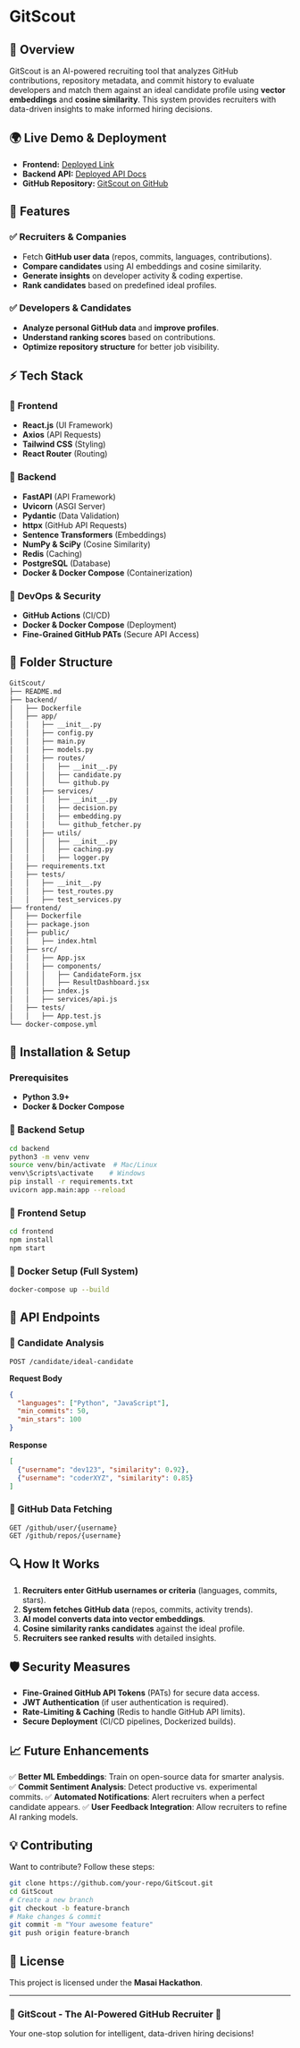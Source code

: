 # GitScout

## 🚀 Overview
GitScout is an AI-powered recruiting tool that analyzes GitHub contributions, repository metadata, and commit history to evaluate developers and match them against an ideal candidate profile using **vector embeddings** and **cosine similarity**. This system provides recruiters with data-driven insights to make informed hiring decisions.

## 🌍 Live Demo & Deployment
- **Frontend:** [Deployed Link](https://voluble-mooncake-8b0889.netlify.app/) 
- **Backend API:** [Deployed API Docs](https://gitscout-backend-myio.onrender.com/docs) 
- **GitHub Repository:** [GitScout on GitHub](https://github.com/TheApostle-07/GitScout) 

## 📌 Features
### ✅ Recruiters & Companies
- Fetch **GitHub user data** (repos, commits, languages, contributions).
- **Compare candidates** using AI embeddings and cosine similarity.
- **Generate insights** on developer activity & coding expertise.
- **Rank candidates** based on predefined ideal profiles.

### ✅ Developers & Candidates
- **Analyze personal GitHub data** and **improve profiles**.
- **Understand ranking scores** based on contributions.
- **Optimize repository structure** for better job visibility.

## ⚡ Tech Stack
### 📌 **Frontend**
- **React.js** (UI Framework)
- **Axios** (API Requests)
- **Tailwind CSS** (Styling)
- **React Router** (Routing)

### 📌 **Backend**
- **FastAPI** (API Framework)
- **Uvicorn** (ASGI Server)
- **Pydantic** (Data Validation)
- **httpx** (GitHub API Requests)
- **Sentence Transformers** (Embeddings)
- **NumPy & SciPy** (Cosine Similarity)
- **Redis** (Caching)
- **PostgreSQL** (Database)
- **Docker & Docker Compose** (Containerization)

### 📌 **DevOps & Security**
- **GitHub Actions** (CI/CD)
- **Docker & Docker Compose** (Deployment)
- **Fine-Grained GitHub PATs** (Secure API Access)

## 📂 Folder Structure
```bash
GitScout/
├── README.md
├── backend/
│   ├── Dockerfile
│   ├── app/
│   │   ├── __init__.py
│   │   ├── config.py
│   │   ├── main.py
│   │   ├── models.py
│   │   ├── routes/
│   │   │   ├── __init__.py
│   │   │   ├── candidate.py
│   │   │   └── github.py
│   │   ├── services/
│   │   │   ├── __init__.py
│   │   │   ├── decision.py
│   │   │   ├── embedding.py
│   │   │   └── github_fetcher.py
│   │   ├── utils/
│   │   │   ├── __init__.py
│   │   │   ├── caching.py
│   │   │   ├── logger.py
│   ├── requirements.txt
│   ├── tests/
│   │   ├── __init__.py
│   │   ├── test_routes.py
│   │   ├── test_services.py
├── frontend/
│   ├── Dockerfile
│   ├── package.json
│   ├── public/
│   │   ├── index.html
│   ├── src/
│   │   ├── App.jsx
│   │   ├── components/
│   │   │   ├── CandidateForm.jsx
│   │   │   ├── ResultDashboard.jsx
│   │   ├── index.js
│   │   ├── services/api.js
│   ├── tests/
│   │   ├── App.test.js
└── docker-compose.yml
```

## 🔧 Installation & Setup
### Prerequisites
- **Python 3.9+**
- **Docker & Docker Compose**

### 🚀 Backend Setup
```bash
cd backend
python3 -m venv venv
source venv/bin/activate  # Mac/Linux
venv\Scripts\activate    # Windows
pip install -r requirements.txt
uvicorn app.main:app --reload
```

### 🚀 Frontend Setup
```bash
cd frontend
npm install
npm start
```

### 🚀 Docker Setup (Full System)
```bash
docker-compose up --build
```

## 📡 API Endpoints
### 🔹 Candidate Analysis
```http
POST /candidate/ideal-candidate
```
**Request Body**
```json
{
  "languages": ["Python", "JavaScript"],
  "min_commits": 50,
  "min_stars": 100
}
```
**Response**
```json
[
  {"username": "dev123", "similarity": 0.92},
  {"username": "coderXYZ", "similarity": 0.85}
]
```

### 🔹 GitHub Data Fetching
```http
GET /github/user/{username}
GET /github/repos/{username}
```

## 🔍 How It Works
1. **Recruiters enter GitHub usernames or criteria** (languages, commits, stars).
2. **System fetches GitHub data** (repos, commits, activity trends).
3. **AI model converts data into vector embeddings**.
4. **Cosine similarity ranks candidates** against the ideal profile.
5. **Recruiters see ranked results** with detailed insights.

## 🛡️ Security Measures
- **Fine-Grained GitHub API Tokens** (PATs) for secure data access.
- **JWT Authentication** (if user authentication is required).
- **Rate-Limiting & Caching** (Redis to handle GitHub API limits).
- **Secure Deployment** (CI/CD pipelines, Dockerized builds).

## 📈 Future Enhancements
✅ **Better ML Embeddings**: Train on open-source data for smarter analysis.
✅ **Commit Sentiment Analysis**: Detect productive vs. experimental commits.
✅ **Automated Notifications**: Alert recruiters when a perfect candidate appears.
✅ **User Feedback Integration**: Allow recruiters to refine AI ranking models.

## 💡 Contributing
Want to contribute? Follow these steps:
```bash
git clone https://github.com/your-repo/GitScout.git
cd GitScout
# Create a new branch
git checkout -b feature-branch
# Make changes & commit
git commit -m "Your awesome feature"
git push origin feature-branch
```

## 📝 License
This project is licensed under the **Masai Hackathon**.

---
### 🎯 **GitScout - The AI-Powered GitHub Recruiter** 🚀
Your one-stop solution for intelligent, data-driven hiring decisions!
